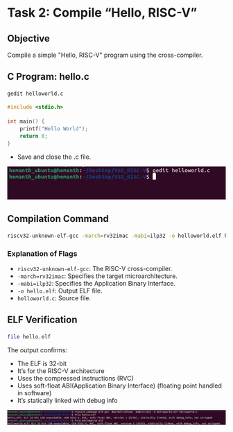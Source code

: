 
# Task 2: Compile “Hello, RISC-V”

## Objective
Compile a simple "Hello, RISC-V" program using the cross-compiler.

## C Program: hello.c
```bash
gedit helloworld.c
```
```c
#include <stdio.h>

int main() {
    printf("Hello World");
    return 0;
}
```
- Save and close the .c file.


![Create](<./Output Screenshots/Creating Helloworld.c.png>)

## Compilation Command
```bash
riscv32-unknown-elf-gcc -march=rv32imac -mabi=ilp32 -o helloworld.elf helloworld.c
```

### Explanation of Flags
- `riscv32-unknown-elf-gcc`: The RISC-V cross-compiler.
- `-march=rv32imac`: Specifies the target microarchitecture.
- `-mabi=ilp32`: Specifies the Application Binary Interface.
- `-o hello.elf`: Output ELF file.
- `helloworld.c`: Source file.

## ELF Verification
```bash
file hello.elf
```
The output confirms:

- The ELF is 32-bit
- It’s for the RISC-V architecture
- Uses the compressed instructions (RVC)
- Uses soft-float ABI(Application Binary Interface) (floating point handled in software)
- It’s statically linked with debug info

![Compile Output](<./Output Screenshots/Compiling Helloworld.c.png>)
